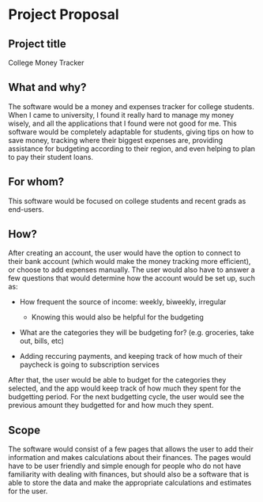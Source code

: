 # Project Proposal

## Project title

College Money Tracker

## What and why?

The software would be a money and expenses tracker for college students. When I came to university, I found it really hard to manage my money wisely, and all the applications that I found were not good for me. This software would be completely adaptable for students, giving tips on how to save money, tracking where their biggest expenses are, providing assistance for budgeting according to their region, and even helping to plan to pay their student loans.

## For whom?

This software would be focused on college students and recent grads as end-users.

## How?

After creating an account, the user would have the option to connect to their bank account (which would make the money tracking more efficient), or choose to add expenses manually. The user would also have to answer a few questions that would determine how the account would be set up, such as:

- How frequent the source of income: weekly, biweekly, irregular

  - Knowing this would also be helpful for the budgeting

- What are the categories they will be budgeting for? (e.g. groceries, take out, bills, etc)

- Adding reccuring payments, and keeping track of how much of their paycheck is going to subscription services

After that, the user would be able to budget for the categories they selected, and the app would keep track of how much they spent for the budgetting period. For the next budgetting cycle, the user would see the previous amount they budgetted for and how much they spent.

## Scope

The software would consist of a few pages that allows the user to add their information and makes calculations about their finances. The pages would have to be user friendly and simple enough for people who do not have familiarity with dealing with finances, but should also be a software that is able to store the data and make the appropriate calculations and estimates for the user.